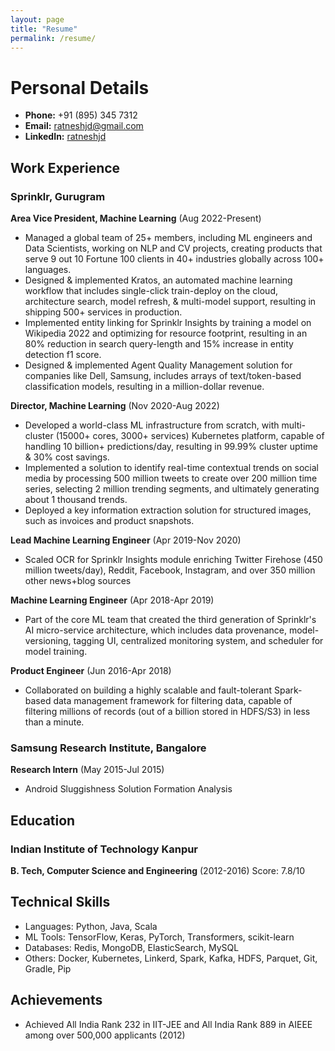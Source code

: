 ```yaml
---
layout: page
title: "Resume"
permalink: /resume/
---
```

# Personal Details 

- **Phone:** +91 (895) 345 7312 
- **Email:** ratneshjd@gmail.com 
- **LinkedIn:** [ratneshjd](https://www.linkedin.com/in/ratneshjd/)

## Work Experience
### Sprinklr, Gurugram
**Area Vice President, Machine Learning** (Aug 2022-Present)
* Managed a global team of 25+ members, including ML engineers and Data Scientists, working on NLP and CV projects, creating products that serve 9 out 10 Fortune 100 clients in 40+ industries globally across 100+ languages.
* Designed & implemented Kratos, an automated machine learning workflow that includes single-click train-deploy on the cloud, architecture search, model refresh, & multi-model support, resulting in shipping 500+ services in production.
* Implemented entity linking for Sprinklr Insights by training a model on Wikipedia 2022 and optimizing for resource footprint, resulting in an 80% reduction in search query-length and 15% increase in entity detection f1 score.
* Designed & implemented Agent Quality Management solution for companies like Dell, Samsung, includes arrays of text/token-based classification models, resulting in a million-dollar revenue.

**Director, Machine Learning** (Nov 2020-Aug 2022)
* Developed a world-class ML infrastructure from scratch, with multi-cluster (15000+ cores, 3000+ services) Kubernetes platform, capable of handling 10 billion+ predictions/day, resulting in 99.99% cluster uptime & 30% cost savings.
* Implemented a solution to identify real-time contextual trends on social media by processing 500 million tweets to create over 200 million time series, selecting 2 million trending segments, and ultimately generating about 1 thousand trends.
* Deployed a key information extraction solution for structured images, such as invoices and product snapshots.

**Lead Machine Learning Engineer** (Apr 2019-Nov 2020)
* Scaled OCR for Sprinklr Insights module enriching Twitter Firehose (450 million tweets/day), Reddit, Facebook, Instagram, and over 350 million other news+blog sources

**Machine Learning Engineer** (Apr 2018-Apr 2019)
* Part of the core ML team that created the third generation of Sprinklr's AI micro-service architecture, which includes data provenance, model-versioning, tagging UI, centralized monitoring system, and scheduler for model training.

**Product Engineer** (Jun 2016-Apr 2018)
* Collaborated on building a highly scalable and fault-tolerant Spark-based data management framework for filtering data, capable of filtering millions of records (out of a billion stored in HDFS/S3) in less than a minute.

### Samsung Research Institute, Bangalore
**Research Intern** (May 2015-Jul 2015)
* Android Sluggishness Solution Formation Analysis

## Education
### Indian Institute of Technology Kanpur
**B. Tech, Computer Science and Engineering** (2012-2016)
Score: 7.8/10

## Technical Skills
- Languages: Python, Java, Scala
- ML Tools: TensorFlow, Keras, PyTorch, Transformers, scikit-learn
- Databases: Redis, MongoDB, ElasticSearch, MySQL
- Others: Docker, Kubernetes, Linkerd, Spark, Kafka, HDFS, Parquet, Git, Gradle, Pip  

## Achievements
- Achieved All India Rank 232 in IIT-JEE and All India Rank 889 in AIEEE among over 500,000 applicants (2012)

